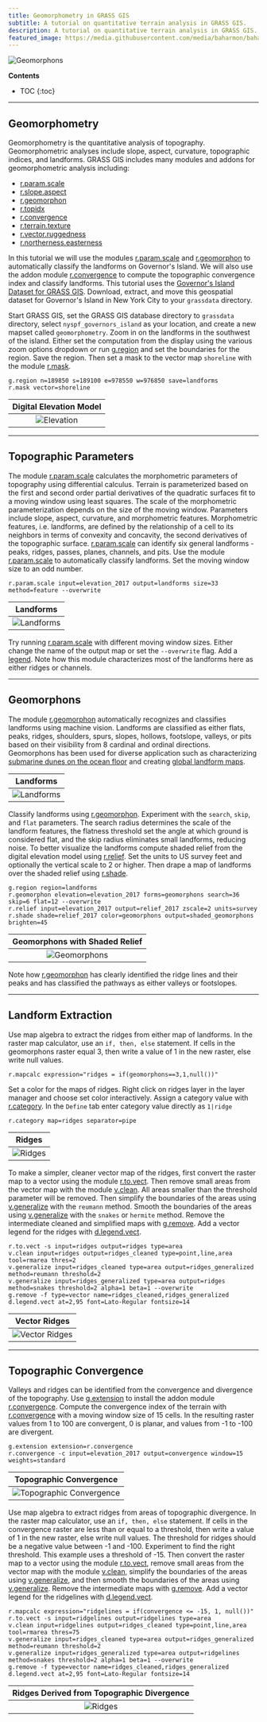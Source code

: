 ```yaml
---
title: Geomorphometry in GRASS GIS
subtitle: A tutorial on quantitative terrain analysis in GRASS GIS.
description: A tutorial on quantitative terrain analysis in GRASS GIS.
featured_image: https://media.githubusercontent.com/media/baharmon/baharmon.github.io/master/images/governors-island/geomorphons.png
---
```


![Geomorphons](https://media.githubusercontent.com/media/baharmon/baharmon.github.io/master/images/governors-island/shaded-geomorphons.png)

**Contents**
* TOC
{:toc}

---

## Geomorphometry

Geomorphometry is the quantitative analysis of topography.
Geomorphometric analyses include slope, aspect, curvature,
topographic indices, and landforms.
<i class="ms ms-grass-gis"></i> GRASS GIS
includes many modules and addons for geomorphometric analysis including:

* [r.param.scale](https://grass.osgeo.org/grass-stable/manuals/r.param.scale.html)
* [r.slope.aspect](https://grass.osgeo.org/grass-stable/manuals/r.slope.aspect.html)
* [r.geomorphon](https://grass.osgeo.org/grass-stable/manuals/r.geomorphon.html)
* [r.topidx](https://grass.osgeo.org/grass-stable/manuals/r.topidx.html)
* [r.convergence](https://grass.osgeo.org/grass-stable/manuals/addons/r.convergence.html)
* [r.terrain.texture](https://grass.osgeo.org/grass-stable/manuals/addons/r.terrain.texture.html)
* [r.vector.ruggedness](https://grass.osgeo.org/grass-stable/manuals/addons/r.vector.ruggedness.html)
* [r.northerness.easterness](https://grass.osgeo.org/grass74/manuals/addons/r.northerness.easterness.html)

In this tutorial we will use the modules
[r.param.scale](https://grass.osgeo.org/grass-stable/manuals/r.param.scale.html)
and
[r.geomorphon](https://grass.osgeo.org/grass-stable/manuals/r.geomorphon.html)
to automatically classify the landforms on Governor's Island.
We will also use the addon module
[r.convergence](https://grass.osgeo.org/grass-stable/manuals/addons/r.convergence.html)
to compute the topographic convergence index and classify landforms.
This tutorial uses the
[Governor's Island Dataset for GRASS GIS](https://zenodo.org/record/3940780/files/nyspf_govenors_island.zip?download=1).
Download, extract, and move this geospatial dataset
for Governor's Island in New York City
to your `grassdata` directory.

Start <i class="ms ms-grass-gis"></i> GRASS GIS,
set the GRASS GIS database directory to `grassdata` directory,
select `nyspf_governors_island` as your location,
and create a new mapset called `geomorphometry`.
Zoom in on the landforms in the southwest of the island.
Either set the computation from the display
using the various zoom options dropdown or
run [g.region](https://grass.osgeo.org/grass-stable/manuals/g.region.html)
and set the boundaries for the region. Save the region.
Then set a mask to the vector map `shoreline` with the module
[r.mask](https://grass.osgeo.org/grass-stable/manuals/r.mask.html).
```
g.region n=189850 s=189100 e=978550 w=976850 save=landforms
r.mask vector=shoreline
```

| Digital Elevation Model |
|:---:|
| ![Elevation](https://media.githubusercontent.com/media/baharmon/baharmon.github.io/master/images/governors-island/southwestern-elevation.png) |

---

## Topographic Parameters
The module
[r.param.scale](https://grass.osgeo.org/grass-stable/manuals/r.param.scale.html)
calculates the morphometric parameters of topography
using differential calculus.
Terrain is parameterized based on
the first and second order partial derivatives
of the quadratic surfaces fit to a moving window using least squares.
The scale of the morphometric parameterization
depends on the size of the moving window.
Parameters include slope, aspect, curvature, and morphometric features.
Morphometric features, i.e. landforms, are defined
by the relationship of a cell to its neighbors
in terms of convexity and concavity,
the second derivatives of the topographic surface.
[r.param.scale](https://grass.osgeo.org/grass-stable/manuals/r.param.scale.html)
can identify six general landforms -
peaks, ridges, passes, planes, channels, and pits.
Use the module
[r.param.scale](https://grass.osgeo.org/grass-stable/manuals/r.param.scale.html)
to automatically classify landforms.
Set the moving window size to an odd number.
```
r.param.scale input=elevation_2017 output=landforms size=33 method=feature --overwrite
```

| Landforms |
|:---:|
| ![Landforms](https://media.githubusercontent.com/media/baharmon/baharmon.github.io/master/images/governors-island/landforms.png) |

Try running
[r.param.scale](https://grass.osgeo.org/grass-stable/manuals/r.param.scale.html)
with different moving window sizes.
Either change the name of the output map or set the `--overwrite` flag.
Add a [legend](https://grass.osgeo.org/grass-stable/manuals/d.legend.html).
Note how this module characterizes most of the landforms here
as either ridges or channels.

---

## Geomorphons

The module
[r.geomorphon](https://grass.osgeo.org/grass-stable/manuals/r.geomorphon.html)
automatically recognizes and classifies landforms using machine vision.
Landforms are classified as either
flats, peaks, ridges, shoulders, spurs, slopes, hollows,
footslope, valleys, or pits
based on their visibility from 8 cardinal and ordinal directions.
Geomorphons has been used for diverse application such as
characterizing [submarine dunes on the ocean floor](https://doi.org/10.3390/geosciences8010028)
and creating [global landform maps](https://doi.org/10.1038/s41597-020-0479-6).

| Landforms |
|:---:|
| ![Landforms](https://media.githubusercontent.com/media/baharmon/baharmon.github.io/master/images/governors-island/geomorphons-legend.png) |

Classify landforms using
[r.geomorphon](https://grass.osgeo.org/grass-stable/manuals/r.geomorphon.html).
Experiment with the `search`, `skip`, and `flat` parameters.
The search radius determines the scale of the landform features,
the flatness threshold set the angle at which ground is considered flat,
and the skip radius eliminates small landforms, reducing noise.
To better visualize the landforms
compute shaded relief from the digital elevation model using
[r.relief](https://grass.osgeo.org/grass-stable/manuals/r.relief.html).
Set the units to US survey feet
and optionally the vertical scale to 2 or higher.
Then drape a map of landforms over the shaded relief using
[r.shade](https://grass.osgeo.org/grass-stable/manuals/r.relief.html).
```
g.region region=landforms
r.geomorphon elevation=elevation_2017 forms=geomorphons search=36 skip=6 flat=12 --overwrite
r.relief input=elevation_2017 output=relief_2017 zscale=2 units=survey
r.shade shade=relief_2017 color=geomorphons output=shaded_geomorphons brighten=45
```

| Geomorphons with Shaded Relief |
|:---:|
| ![Geomorphons](https://media.githubusercontent.com/media/baharmon/baharmon.github.io/master/images/governors-island/shaded-geomorphons.png) |

Note how
[r.geomorphon](https://grass.osgeo.org/grass-stable/manuals/r.geomorphon.html)
has clearly identified the ridge lines and their peaks and
has classified the pathways as either valleys or footslopes.

---

## Landform Extraction

Use map algebra to extract the ridges from either map of landforms.
In the raster map calculator, use an `if, then, else` statement.
If cells in the geomorphons raster equal 3,
then write a value of 1 in the new raster,
else write null values.
```
r.mapcalc expression="ridges = if(geomorphons==3,1,null())"
```

Set a color for the maps of ridges.
Right click on ridges layer in the layer manager
and choose set color interactively.
Assign a category value with
[r.category](https://grass.osgeo.org/grass-stable/manuals/r.category.html).
In the `Define` tab enter category value directly as
`1|ridge`

```
r.category map=ridges separator=pipe
```

| Ridges |
|:---:|
| ![Ridges](https://media.githubusercontent.com/media/baharmon/baharmon.github.io/master/images/governors-island/ridges.png) |

To make a simpler, cleaner vector map of the ridges,
first convert the raster map to a vector using the module
[r.to.vect](https://grass.osgeo.org/grass-stable/manuals/r.to.vect.html).
Then remove small areas from the vector map with the module
[v.clean](https://grass.osgeo.org/grass-stable/manuals/v.clean.html).
All areas smaller than the threshold parameter will be removed.
Then simplify the boundaries of the areas using
[v.generalize](https://grass.osgeo.org/grass-stable/manuals/v.generalize.html)
with the `reumann` method.
Smooth the  boundaries of the areas using
[v.generalize](https://grass.osgeo.org/grass-stable/manuals/v.generalize.html)
with the `snakes` or `hermite` method.
Remove the intermediate cleaned and simplified maps with
[g.remove](https://grass.osgeo.org/grass-stable/manuals/g.remove.html).
Add a vector legend for the ridges with
[d.legend.vect](https://grass.osgeo.org/grass-stable/manuals/d.legend.vect.html).
```
r.to.vect -s input=ridges output=ridges type=area
v.clean input=ridges output=ridges_cleaned type=point,line,area tool=rmarea thres=2
v.generalize input=ridges_cleaned type=area output=ridges_generalized method=reumann threshold=2
v.generalize input=ridges_generalized type=area output=ridges method=snakes threshold=2 alpha=1 beta=1 --overwrite
g.remove -f type=vector name=ridges_cleaned,ridges_generalized
d.legend.vect at=2,95 font=Lato-Regular fontsize=14
```

| Vector Ridges |
|:---:|
| ![Vector Ridges](https://media.githubusercontent.com/media/baharmon/baharmon.github.io/master/images/governors-island/vector-ridges.png) |

---

## Topographic Convergence
Valleys and ridges can be identified from
the convergence and divergence of the topography.
Use [g.extension](https://grass.osgeo.org/grass-stable/manuals/g.extension.html)
to install the addon module
[r.convergence](https://grass.osgeo.org/grass-stable/manuals/addons/r.convergence.html).
Compute the convergence index of the terrain with
[r.convergence](https://grass.osgeo.org/grass-stable/manuals/addons/r.convergence.html)
with a moving window size of 15 cells.
In the resulting raster
values from 1 to 100 are convergent, 0 is planar,
and values from -1 to -100 are divergent.
```
g.extension extension=r.convergence
r.convergence -c input=elevation_2017 output=convergence window=15 weights=standard
```

| Topographic Convergence |
|:---:|
| ![Topographic Convergence](https://media.githubusercontent.com/media/baharmon/baharmon.github.io/master/images/governors-island/convergence.png) |


Use map algebra to extract ridges from areas of topographic divergence.
In the raster map calculator, use an `if, then, else` statement.
If cells in the convergence raster are less than or equal to a threshold,
then write a value of 1 in the new raster,
else write null values.
The threshold for ridges should be a negative value between -1 and -100.
Experiment to find the right threshold.
This example uses a threshold of -15.
Then convert the raster map to a vector using the module
[r.to.vect](https://grass.osgeo.org/grass-stable/manuals/r.to.vect.html),
remove small areas from the vector map with the module
[v.clean](https://grass.osgeo.org/grass-stable/manuals/v.clean.html),
simplify the boundaries of the areas using
[v.generalize](https://grass.osgeo.org/grass-stable/manuals/v.generalize.html),
and then smooth the  boundaries of the areas using
[v.generalize](https://grass.osgeo.org/grass-stable/manuals/v.generalize.html).
Remove the intermediate maps with
[g.remove](https://grass.osgeo.org/grass-stable/manuals/g.remove.html).
Add a vector legend for the ridgelines with
[d.legend.vect](https://grass.osgeo.org/grass-stable/manuals/d.legend.vect.html).

```
r.mapcalc expression="ridgelines = if(convergence <= -15, 1, null())"
r.to.vect -s input=ridgelines output=ridgelines type=area
v.clean input=ridgelines output=ridges_cleaned type=point,line,area tool=rmarea thres=75
v.generalize input=ridges_cleaned type=area output=ridges_generalized method=reumann threshold=2
v.generalize input=ridges_generalized type=area output=ridgelines method=snakes threshold=2 alpha=1 beta=1 --overwrite
g.remove -f type=vector name=ridges_cleaned,ridges_generalized
d.legend.vect at=2,95 font=Lato-Regular fontsize=14
```

| Ridges Derived from Topographic Divergence |
|:---:|
| ![Ridges](https://media.githubusercontent.com/media/baharmon/baharmon.github.io/master/images/governors-island/vector-ridgelines.png) |
